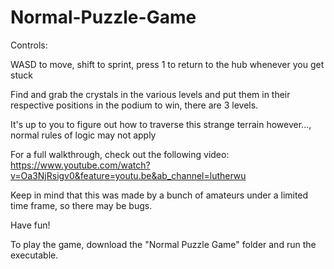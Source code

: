 # Normal-Puzzle-Game
Controls:

WASD to move, shift to sprint, press 1 to return to the hub whenever you get stuck

Find and grab the crystals in the various levels and put them in their respective positions in the podium to win, there are 3 levels.

It's up to you to figure out how to traverse this strange terrain however..., normal rules of logic may not apply

For a full walkthrough, check out the following video: https://www.youtube.com/watch?v=Oa3NjRsigv0&feature=youtu.be&ab_channel=lutherwu

Keep in mind that this was made by a bunch of amateurs under a limited time frame, so there may be bugs.

Have fun!

To play the game, download the "Normal Puzzle Game" folder and run the executable.
